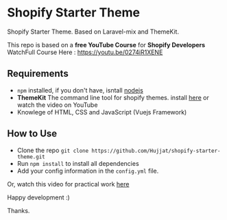 # Shopify Starter Theme

Shopify Starter Theme.  Based on Laravel-mix and ThemeKit.

This repo is based on a **free YouTube Course** for **Shopify Developers**
WatchFull Course Here : https://youtu.be/0274iR1XENE

## Requirements
* `npm` installed, if you don't have, isntall [nodejs](https://nodejs.org/en/)
* **ThemeKit** The command line tool for shopify themes. install [here](https://shopify.github.io/themekit/) or watch the video on YouTube 
* Knowlege of HTML, CSS and JavaScript (Vuejs Framework)


## How to Use
* Clone the repo `git clone https://github.com/Hujjat/shopify-starter-theme.git`
* Run `npm install` to install all dependencies
* Add your config information in the `config.yml` file.

Or, watch this video for practical work [here](https://youtu.be/hYr0oIGVS-I)


Happy development :) 

Thanks. 
